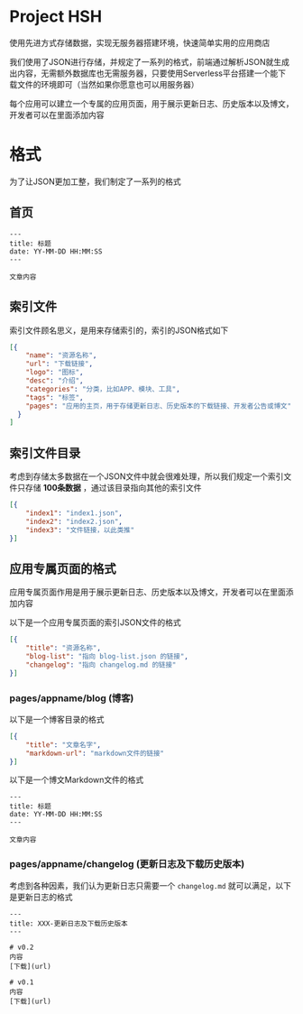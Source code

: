 # Project HSH
使用先进方式存储数据，实现无服务器搭建环境，快速简单实用的应用商店

我们使用了JSON进行存储，并规定了一系列的格式，前端通过解析JSON就生成出内容，无需额外数据库也无需服务器，只要使用Serverless平台搭建一个能下载文件的环境即可（当然如果你愿意也可以用服务器）

每个应用可以建立一个专属的应用页面，用于展示更新日志、历史版本以及博文，开发者可以在里面添加内容

# 格式
为了让JSON更加工整，我们制定了一系列的格式

## 首页
```
---
title: 标题
date: YY-MM-DD HH:MM:SS
---

文章内容
```

## 索引文件
索引文件顾名思义，是用来存储索引的，索引的JSON格式如下

```json
[{
    "name": "资源名称",
    "url": "下载链接",
    "logo": "图标",
    "desc": "介绍",
    "categories": "分类，比如APP、模块、工具",
    "tags": "标签",
    "pages": "应用的主页，用于存储更新日志、历史版本的下载链接、开发者公告或博文"
  }
]
```

## 索引文件目录
考虑到存储太多数据在一个JSON文件中就会很难处理，所以我们规定一个索引文件只存储 **100条数据** ，通过该目录指向其他的索引文件

```json
[{
    "index1": "index1.json",
    "index2": "index2.json",
    "index3": "文件链接，以此类推"
}]
```

## 应用专属页面的格式
应用专属页面作用是用于展示更新日志、历史版本以及博文，开发者可以在里面添加内容

以下是一个应用专属页面的索引JSON文件的格式
```json
[{
    "title": "资源名称",
    "blog-list": "指向 blog-list.json 的链接",
    "changelog": "指向 changelog.md 的链接"
}]
```

### pages/appname/blog (博客)
以下是一个博客目录的格式
```json
[{
    "title": "文章名字",
    "markdown-url": "markdown文件的链接"
}]
```

以下是一个博文Markdown文件的格式
```
---
title: 标题
date: YY-MM-DD HH:MM:SS
---

文章内容
```

### pages/appname/changelog (更新日志及下载历史版本)
考虑到各种因素，我们认为更新日志只需要一个 `changelog.md` 就可以满足，以下是更新日志的格式

```
---
title: XXX-更新日志及下载历史版本
---

# v0.2
内容
[下载](url)

# v0.1
内容
[下载](url)
```
